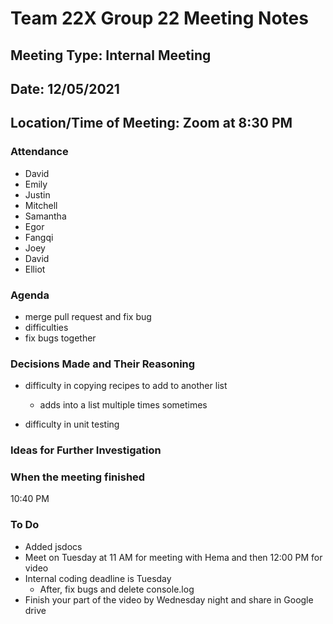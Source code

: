 # Team 22X Group 22 Meeting Notes

## Meeting Type: Internal Meeting

## Date: 12/05/2021

## Location/Time of Meeting: Zoom at 8:30 PM

### Attendance

- David
- Emily
- Justin
- Mitchell
- Samantha
- Egor
- Fangqi
- Joey
- David
- Elliot

### Agenda

- merge pull request and fix bug
- difficulties
- fix bugs together

### Decisions Made and Their Reasoning

- difficulty in copying recipes to add to another list
  - adds into a list multiple times sometimes

- difficulty in unit testing

### Ideas for Further Investigation

### When the meeting finished

10:40 PM

### To Do

- Added jsdocs
- Meet on Tuesday at 11 AM for meeting with Hema and then 12:00 PM for video
- Internal coding deadline is Tuesday
  - After, fix bugs and delete console.log
- Finish your part of the video by Wednesday night and share in Google drive
